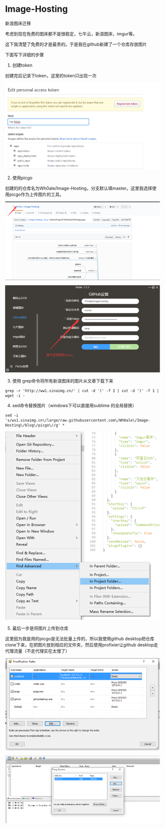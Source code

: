 # Image-Hosting
新浪图床迁移

考虑到现在免费的图床都不是很稳定，七牛云，新浪图床，imgur等。

这下我清楚了免费的才是最贵的。于是我在github新建了一个仓库存放图片



下面写下详细的步骤

1. 创建token

创建完后记录下token，这里的token只出现一次

![](https://raw.githubusercontent.com/Wh0ale/Image-Hosting/master/blog/1.png)

2. 使用picgo

创建的的仓库名为Wh0ale/Image-Hosting，分支默认填master。这里我选择使用picgo作为上传图片的工具。

![](https://raw.githubusercontent.com/Wh0ale/Image-Hosting/master/blog/3.png)



![](https://raw.githubusercontent.com/Wh0ale/Image-Hosting/master/blog/2.png)

3. 使用 grep命令将所有新浪图床的图片从文章下载下来

```
grep -r 'http://ww1.sinaimg.cn/' | cut -d '(' -f 2 | cut -d ')' -f 1 | wget -i -
```

4. sed命令替换图片（windows下可以直接用sublime 的全局替换）

```
sed -i 's/ws1.sinaimg.cn\/large/raw.githubusercontent.com\/Wh0ale\/Image-Hosting\/blog\/picgo\//g' *
```

![](https://raw.githubusercontent.com/Wh0ale/Image-Hosting/master/blog/4.png)

5. 最后一步是将图片上传到仓库

这里因为我是用的picgo是无法批量上传的，所以我使用github  desktop把仓库clone下来，在把图片放到相应的文件夹，然后使用profixier让github  desktop走代理流量（不走代理实在太慢了）

![](https://raw.githubusercontent.com/Wh0ale/Image-Hosting/master/blog/5.png)

![](https://raw.githubusercontent.com/Wh0ale/Image-Hosting/master/blog/6.png)



